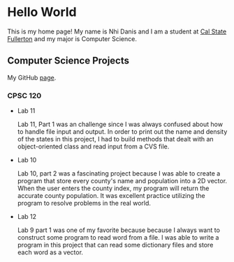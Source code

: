 # Hello World

This is my home page! My name is Nhi Danis and I am a student at [Cal State Fullerton](http://www.fullerton.edu/) and my major is Computer Science.

## Computer Science Projects

My GitHub [page](http://github.com/Ndanis2901).

### CPSC 120

* Lab 11

    Lab 11, Part 1 was an challenge since I was always confused about how to handle file input and output. In order to print out the name and density of the states in this project, I had to build methods that dealt with an object-oriented class and read input from a CVS file.

* Lab 10 

    Lab 10, part 2 was a fascinating project because I was able to create a program that store every county's name and population into a 2D vector. When the user enters the county index, my program will return the accurate county population.  It was excellent practice utilizing the program to resolve problems in the real world.

* Lab 12 

    Lab 9 part 1 was one of my favorite because because I always want to construct some program to read word from a file. I was able to write a program in this project that can read some dictionary files and store each word as a vector. 